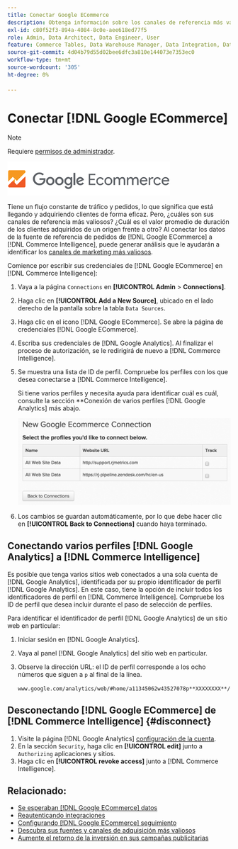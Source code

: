 ```yaml
---
title: Conectar Google ECommerce
description: Obtenga información sobre los canales de referencia más valorados.
exl-id: c80f52f3-894a-4084-8c0e-aee618ed77f5
role: Admin, Data Architect, Data Engineer, User
feature: Commerce Tables, Data Warehouse Manager, Data Integration, Data Import/Export
source-git-commit: 4d04b79d55d02bee6dfc3a810e144073e7353ec0
workflow-type: tm+mt
source-wordcount: '305'
ht-degree: 0%

---
```


# Conectar [!DNL Google ECommerce]

>[!NOTE]
>
>Requiere [permisos de administrador](../../../administrator/user-management/user-management.md).

![Logotipo de Google eCommerce](../../../assets/google-ecommerce-logo.png)

Tiene un flujo constante de tráfico y pedidos, lo que significa que está llegando y adquiriendo clientes de forma eficaz. Pero, ¿cuáles son sus canales de referencia más valiosos? ¿Cuál es el valor promedio de duración de los clientes adquiridos de un origen frente a otro? Al conectar los datos de la fuente de referencia de pedidos de [!DNL Google ECommerce] a [!DNL Commerce Intelligence], puede generar análisis que le ayudarán a identificar los [canales de marketing más valiosos](../../../data-analyst/analysis/most-value-source-channel.md).

Comience por escribir sus credenciales de [!DNL Google ECommerce] en [!DNL Commerce Intelligence]:

1. Vaya a la página `Connections` en **[!UICONTROL Admin** > **Connections]**.

1. Haga clic en **[!UICONTROL Add a New Source]**, ubicado en el lado derecho de la pantalla sobre la tabla `Data Sources`.

1. Haga clic en el icono [!DNL Google ECommerce]. Se abre la página de credenciales [!DNL Google ECommerce].

1. Escriba sus credenciales de [!DNL Google Analytics]. Al finalizar el proceso de autorización, se le redirigirá de nuevo a [!DNL Commerce Intelligence].

1. Se muestra una lista de ID de perfil. Compruebe los perfiles con los que desea conectarse a [!DNL Commerce Intelligence].

   Si tiene varios perfiles y necesita ayuda para identificar cuál es cuál, consulte la sección **Conexión de varios perfiles [!DNL Google Analytics] más abajo.

   ![Formulario que muestra opciones para conectar varios perfiles de Google Analytics](../../../assets/conn-mult-ga-profiles.png)<!--{: width="500"}-->

1. Los cambios se guardan automáticamente, por lo que debe hacer clic en **[!UICONTROL Back to Connections]** cuando haya terminado.

## Conectando varios perfiles [!DNL Google Analytics] a [!DNL Commerce Intelligence]

Es posible que tenga varios sitios web conectados a una sola cuenta de [!DNL Google Analytics], identificada por su propio identificador de perfil [!DNL Google Analytics]. En este caso, tiene la opción de incluir todos los identificadores de perfil en [!DNL Commerce Intelligence]. Compruebe los ID de perfil que desea incluir durante el paso de selección de perfiles.

Para identificar el identificador de perfil [!DNL Google Analytics] de un sitio web en particular:

1. Iniciar sesión en [!DNL Google Analytics].
1. Vaya al panel [!DNL Google Analytics] del sitio web en particular.
1. Observe la dirección URL: el ID de perfil corresponde a los ocho números que siguen a `p` al final de la línea.

   `www.google.com/analytics/web/#home/a11345062w43527078p**XXXXXXXX**/`

## Desconectando [!DNL Google ECommerce] de [!DNL Commerce Intelligence] {#disconnect}

1. Visite la página [!DNL Google Analytics] [configuración de la cuenta](https://www.google.com/account/about/?hl=en).
1. En la sección `Security`, haga clic en **[!UICONTROL edit]** junto a `Authorizing` aplicaciones y sitios.
1. Haga clic en **[!UICONTROL revoke access]** junto a [!DNL Commerce Intelligence].

## Relacionado:

* [Se esperaban  [!DNL Google ECommerce] datos](../integrations/google-ecommerce-data.md)
* [Reautenticando integraciones](https://experienceleague.adobe.com/docs/commerce-knowledge-base/kb/how-to/mbi-reauthenticating-integrations.html?lang=es)
* [Configurando [!DNL Google ECommerce] seguimiento](https://support.google.com/analytics/answer/1009612?hl=en)
* [Descubra sus fuentes y canales de adquisición más valiosos](../../analysis/most-value-source-channel.md)
* [Aumente el retorno de la inversión en sus campañas publicitarias](../../analysis/roi-ad-camp.md)
